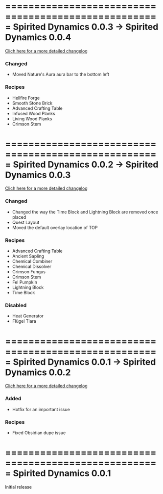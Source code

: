 =====================================================
Spirited Dynamics 0.0.3 -> Spirited Dynamics 0.0.4
=====================================================
[Clich here for a more detailed changelog](https://github.com/Wxrlds/SpiritedDynamics/commit/ee3079c8206f5bfd55eb71818cc3f9abb449312c)

### Changed
- Moved Nature's Aura aura bar to the bottom left

### Recipes
- Hellfire Forge
- Smooth Stone Brick
- Advanced Crafting Table
- Infused Wood Planks
- Living Wood Planks
- Crimson Stem

=====================================================
Spirited Dynamics 0.0.2 -> Spirited Dynamics 0.0.3
=====================================================
[Clich here for a more detailed changelog](https://github.com/Wxrlds/SpiritedDynamics/commit/dae3a3ed26af4dab8093c00a8835a4dd91dac8eb)

### Changed
- Changed the way the Time Block and Lightning Block are removed once placed
- Quest Layout
- Moved the default overlay location of TOP

### Recipes
- Advanced Crafting Table
- Ancient Sapling
- Chemical Combiner
- Chemical Dissolver
- Crimson Fungus
- Crimson Stem
- Fel Pumpkin
- Lightning Block
- Time Block

### Disabled
- Heat Generator
- Flügel Tiara

=====================================================
Spirited Dynamics 0.0.1 -> Spirited Dynamics 0.0.2
=====================================================
[Clich here for a more detailed changelog](https://github.com/Wxrlds/SpiritedDynamics/commit/63e3d9759883334f7ae0f40b96260cd6ed225887)

### Added
- Hotfix for an important issue

### Recipes
- Fixed Obsidian dupe issue

=====================================================
Spirited Dynamics 0.0.1
=====================================================
Initial release